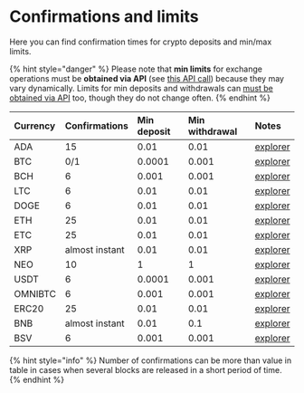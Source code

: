# Confirmations and limits

Here you can find confirmation times for crypto deposits and min/max limits.

{% hint style="danger" %}
Please note that **min limits** for exchange operations must be **obtained via API** \(see [this API call](api-documentation/v2.md#get-list-of-exchangeable-currency-pairs)\) because they may vary dynamically. Limits for min deposits and withdrawals can [must be obtained via API](api-documentation/v2.md#get-list-of-supported-currencies) too, though they do not change often.
{% endhint %}

| Currency | Confirmations | Min deposit | Min withdrawal | Notes |
| :--- | :--- | :--- | :--- | :--- |
| ADA | 15 | 0.01 | 0.01 | [explorer](https://cardanoexplorer.com/) |
| BTC | 0/1 | 0.0001 | 0.001 | [explorer](https://www.blockchain.com/explorer) |
| BCH | 6 | 0.001 | 0.001 | [explorer](https://explorer.bitcoin.com/bch) |
| LTC | 6 | 0.01 | 0.01 | [explorer](https://live.blockcypher.com/ltc/) |
| DOGE | 6 | 0.01 | 0.01 | [explorer](https://live.blockcypher.com/doge/) |
| ETH | 25 | 0.01 | 0.01 | [explorer](http://etherscan.io/) |
| ETC | 25 | 0.01 | 0.01 | [explorer](https://gastracker.io/) |
| XRP | almost instant | 0.01 | 0.01 | [explorer](https://xrpcharts.ripple.com/#/) |
| NEO | 10 | 1 | 1 | [explorer](https://neotracker.io/) |
| USDT | 6 | 0.0001 | 0.001 | [explorer](https://omniexplorer.info/) |
| OMNIBTC | 6 | 0.001 | 0.001 | [explorer](https://www.blockchain.com/explorer) |
| ERC20 | 25 | 0.01 | 0.01 | [explorer](http://etherscan.io/) |
| BNB | almost instant | 0.01 | 0.1 | [explorer](http://etherscan.io/) |
| BSV | 6 | 0.001 | 0.001 | [explorer](https://blockchair.com/) |

{% hint style="info" %}
Number of confirmations can be more than value in table in cases when several blocks are released in a short period of time.
{% endhint %}

